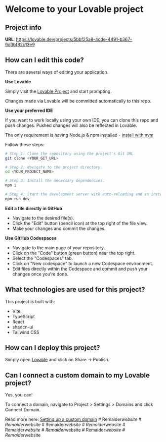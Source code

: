 # Welcome to your Lovable project

## Project info

**URL**: https://lovable.dev/projects/5bbf25a8-4cde-4491-b367-9d3bf82c13e9

## How can I edit this code?

There are several ways of editing your application.

**Use Lovable**

Simply visit the [Lovable Project](https://lovable.dev/projects/5bbf25a8-4cde-4491-b367-9d3bf82c13e9) and start prompting.

Changes made via Lovable will be committed automatically to this repo.

**Use your preferred IDE**

If you want to work locally using your own IDE, you can clone this repo and push changes. Pushed changes will also be reflected in Lovable.

The only requirement is having Node.js & npm installed - [install with nvm](https://github.com/nvm-sh/nvm#installing-and-updating)

Follow these steps:

```sh
# Step 1: Clone the repository using the project's Git URL.
git clone <YOUR_GIT_URL>

# Step 2: Navigate to the project directory.
cd <YOUR_PROJECT_NAME>

# Step 3: Install the necessary dependencies.
npm i

# Step 4: Start the development server with auto-reloading and an instant preview.
npm run dev
```

**Edit a file directly in GitHub**

- Navigate to the desired file(s).
- Click the "Edit" button (pencil icon) at the top right of the file view.
- Make your changes and commit the changes.

**Use GitHub Codespaces**

- Navigate to the main page of your repository.
- Click on the "Code" button (green button) near the top right.
- Select the "Codespaces" tab.
- Click on "New codespace" to launch a new Codespace environment.
- Edit files directly within the Codespace and commit and push your changes once you're done.

## What technologies are used for this project?

This project is built with:

- Vite
- TypeScript
- React
- shadcn-ui
- Tailwind CSS

## How can I deploy this project?

Simply open [Lovable](https://lovable.dev/projects/5bbf25a8-4cde-4491-b367-9d3bf82c13e9) and click on Share -> Publish.

## Can I connect a custom domain to my Lovable project?

Yes, you can!

To connect a domain, navigate to Project > Settings > Domains and click Connect Domain.

Read more here: [Setting up a custom domain](https://docs.lovable.dev/tips-tricks/custom-domain#step-by-step-guide)
#   R e m a i d e r _ w e b s i t e  
 #   R e m a i d e r _ w e b s i t e  
 #   R e m a i d e r _ w e b s i t e  
 #   R e m a i d e r _ w e b s i t e  
 #   R e m a i d e r _ w e b s i t e  
 #   R e m a i d e r _ w e b s i t e  
 #   R e m a i d e r _ w e b s i t e  
 #   R e m a i d e r _ w e b s i t e  
 